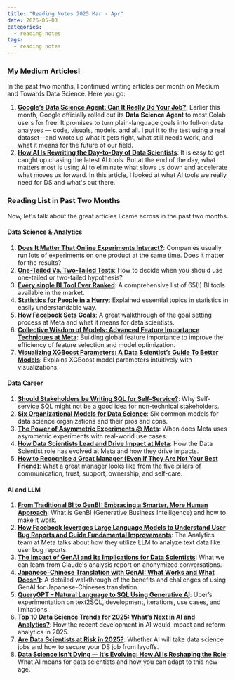 ```yaml
---
title: "Reading Notes 2025 Mar - Apr"
date: 2025-05-03
categories:
  - reading notes
tags:
  - reading notes
---
```


### My Medium Articles!  

In the past two months, I continued writing articles per month on Medium and Towards Data Science. Here you go:    
1. [**Google’s Data Science Agent: Can It Really Do Your Job?**](https://towardsdatascience.com/googles-data-science-agent-can-it-really-do-your-job/): Earlier this month, Google officially rolled out its 𝐃𝐚𝐭𝐚 𝐒𝐜𝐢𝐞𝐧𝐜𝐞 𝐀𝐠𝐞𝐧𝐭 to most Colab users for free. It promises to turn plain-language goals into full-on data analyses — code, visuals, models, and all. I put it to the test using a real dataset—and wrote up what it gets right, what still needs work, and what it means for the future of our field.  
2. [**How AI Is Rewriting the Day-to-Day of Data Scientists**](https://towardsdatascience.com/how-ai-is-rewriting-the-day-to-day-of-data-scientists/): It is easy to get caught up chasing the latest AI tools. But at the end of the day, what matters most is using AI to eliminate what slows us down and accelerate what moves us forward. In this article, I looked at what AI tools we really need for DS and what's out there.  

### Reading List in Past Two Months  

Now, let's talk about the great articles I came across in the past two months.  

#### Data Science & Analytics
1. [**Does It Matter That Online Experiments Interact?**](https://goodenoughstatistics.com/does-it-matter-that-online-experiments-interact-9c4012b75fbd): Companies usually run lots of experiments on one product at the same time. Does it matter for the results?  
2. [**One-Tailed Vs. Two-Tailed Tests**](https://towardsdatascience.com/one-tailed-vs-two-tailed-tests/): How to decide when you should use one-tailed or two-tailed hypothesis?  
3. [**Every single BI Tool Ever Ranked**](https://medium.com/@hugolu87/every-single-bi-tool-ever-ranked-95630f92d7e6): A comprehensive list of 65(!) BI tools available in the market.  
4. [**Statistics for People in a Hurry**](https://medium.com/@kozyrkov/statistics-for-people-in-a-hurry-7c3910b4ca9a): Explained essential topics in statistics in easily understandable way.  
5. [**How Facebook Sets Goals**](https://medium.com/@AnalyticsAtMeta/how-facebook-sets-goals-94cee1c7f44f): A great walkthrough of the goal setting process at Meta and what it means for data scientists.  
6. [**Collective Wisdom of Models: Advanced Feature Importance Techniques at Meta**](https://medium.com/@AnalyticsAtMeta/collective-wisdom-of-models-advanced-feature-importance-techniques-at-meta-1a7a8d2f9e27): Building global feature importance to improve the efficiency of feature selection and model optimization.  
7. [**Visualizing XGBoost Parameters: A Data Scientist’s Guide To Better Models**](https://medium.com/data-science/visualizing-xgboost-parameters-a-data-scientists-guide-to-better-models-38757486b813): Explains XGBoost model parameters intuitively with visualizations.



#### Data Career  
1. [**Should Stakeholders be Writing SQL for Self-Service?**](https://medium.com/@analyticsmentor/should-stakeholders-be-writing-sql-for-self-service-289561fbbbbf): Why Self-service SQL might not be a good idea for non-technical stakeholders.  
2. [**Six Organizational Models for Data Science**](https://towardsdatascience.com/six-organizational-models-for-data-science/): Six common models for data science organizations and their pros and cons.  
3. [**The Power of Asymmetric Experiments @ Meta**](https://medium.com/@AnalyticsAtMeta/the-power-of-asymmetric-experiments-meta-8a8030d68c31): When does Meta uses asymmetric experiments with real-world use cases.  
4. [**How Data Scientists Lead and Drive Impact at Meta**](https://medium.com/@AnalyticsAtMeta/how-data-scientists-lead-and-drive-impact-at-meta-6b5b896821b2): How the Data Scientist role has evolved at Meta and how they drive impacts.  
5. [**How to Recognise a Great Manager (Even If They Are Not Your Best Friend)**](https://medium.com/data-science-collective/how-to-recognise-a-great-manager-even-if-youdont-click-personally-9145295e083f): What a great manager looks like from the five pillars of communication, trust, support, ownership, and self-care.  


#### AI and LLM
1. [**From Traditional BI to GenBI: Embracing a Smarter, More Human Approach**](https://medium.com/wrenai/from-traditional-bi-to-genbi-embracing-a-smarter-more-human-approach-d4c166ee5c10): What is GenBI (Generative Business Intelligence) and how to make it work.
2. [**How Facebook leverages Large Language Models to Understand User Bug Reports and Guide Fundamental Improvements**](https://medium.com/@AnalyticsAtMeta/how-facebook-leverages-large-language-models-to-understand-user-bug-reports-and-guide-fundamental-70ab26475850): The Analytics team at Meta talks about how they utilize LLM to analyze text data like user bug reports.  
3. [**The Impact of GenAI and Its Implications for Data Scientists**](https://towardsdatascience.com/the-impact-of-genai-and-its-implications-for-data-scientists/): What we can learn from Claude's analysis report on anonymized conversations.  
4. [**Japanese-Chinese Translation with GenAI: What Works and What Doesn’t**](https://towardsdatascience.com/japanese-chinese-translation-with-genai-what-works-and-what-doesnt/): A detailed walkthrough of the benefits and challenges of using GenAI for Japanese-Chineses translation.  
5. [**QueryGPT – Natural Language to SQL Using Generative AI**](https://www.uber.com/blog/query-gpt/): Uber’s experimentation on text2SQL, development, iterations, use cases, and limitations.  
6. [**Top 10 Data Science Trends for 2025: What’s Next in AI and Analytics?**](https://medium.com/calance-data/top-10-data-science-trends-for-2025-whats-next-in-ai-and-analytics-9df26ad067db): How the recent development in AI would impact and reform analytics in 2025.  
7. [**Are Data Scientists at Risk in 2025?**](https://medium.com/data-science/are-data-scientists-at-risk-in-2025-0a36555bc820): Whether AI will take data science jobs and how to secure your DS job from layoffs.  
8. [**Data Science Isn’t Dying — It’s Evolving: How AI Is Reshaping the Role**](https://medium.com/data-science-collective/data-science-is-dead-again-why-the-role-keeps-evolving-not-disappearing-21ac8586a22a): What AI means for data scientists and how you can adapt to this new age.  
